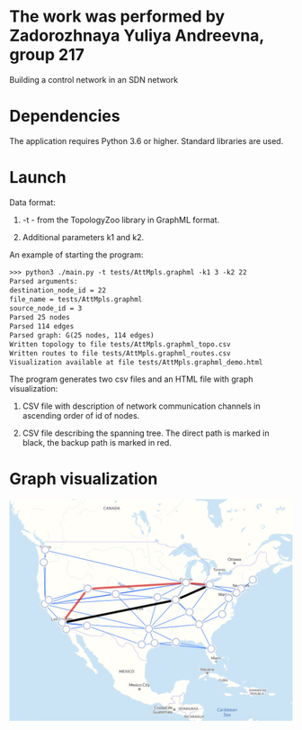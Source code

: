 # The work was performed by Zadorozhnaya Yuliya Andreevna, group 217

 Building a control network in an SDN network

# Dependencies
The application requires Python 3.6 or higher.
Standard libraries are used.

# Launch
Data format:

1) -t <topology file name> - from the TopologyZoo library in GraphML format.

2) Additional parameters k1 and k2.

An example of starting the program:

```
>>> python3 ./main.py -t tests/AttMpls.graphml -k1 3 -k2 22
Parsed arguments:
destination_node_id = 22
file_name = tests/AttMpls.graphml
source_node_id = 3
Parsed 25 nodes
Parsed 114 edges
Parsed graph: G(25 nodes, 114 edges)
Written topology to file tests/AttMpls.graphml_topo.csv
Written routes to file tests/AttMpls.graphml_routes.csv
Visualization available at file tests/AttMpls.graphml_demo.html
```

The program generates two csv files and an HTML file with graph visualization:

1) CSV file with description of network communication channels in ascending order of id of nodes.

2) CSV file describing the spanning tree.
The direct path is marked in black, the backup path is marked in red.

# Graph visualization
![alt text](image/graph.png "www.topology-zoo.org, ATT North America")
